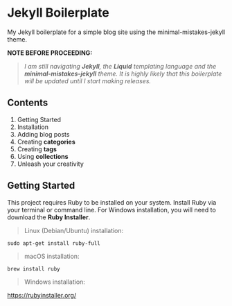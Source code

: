 # Jekyll Boilerplate
My Jekyll boilerplate for a simple blog site using the minimal-mistakes-jekyll theme.

**NOTE BEFORE PROCEEDING:**
> *I am still navigating **Jekyll**, the **Liquid** templating language and the **minimal-mistakes-jekyll** theme. It is highly likely that this boilerplate will be updated until I start making releases.*
## Contents
1. Getting Started
2. Installation
3. Adding blog posts
4. Creating **categories**
5. Creating **tags**
6. Using **collections**
7. Unleash your creativity

## Getting Started
This project requires Ruby to be installed on your system. Install Ruby via your terminal or command line. For Windows installation, you will need to download the **Ruby Installer**.
> Linux (Debian/Ubuntu) installation:

`sudo apt-get install ruby-full`

> macOS installation:

`brew install ruby`

> Windows installation:

https://rubyinstaller.org/



